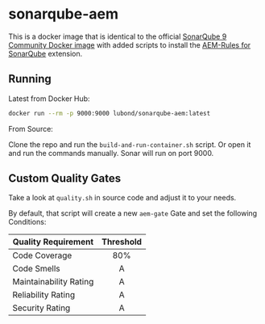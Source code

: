# sonarqube-aem

This is a docker image that is identical to the official [SonarQube 9 Community Docker image](https://github.com/SonarSource/docker-sonarqube/blob/master/9/community/Dockerfile) with added scripts to install the [AEM-Rules for SonarQube](https://github.com/Cognifide/AEM-Rules-for-SonarQube) extension.

## Running

Latest from Docker Hub:

```sh
docker run --rm -p 9000:9000 lubond/sonarqube-aem:latest
```

From Source:

Clone the repo and run the `build-and-run-container.sh` script. Or open it and run the commands manually. Sonar will run on port 9000.

## Custom Quality Gates

Take a look at `quality.sh` in source code and adjust it to your needs.

By default, that script will create a new `aem-gate` Gate and set the following Conditions:

| Quality Requirement | Threshold |
|--|:--:|
| Code Coverage | 80% |
| Code Smells | A |
| Maintainability Rating | A |
| Reliability Rating | A |
| Security Rating | A |
